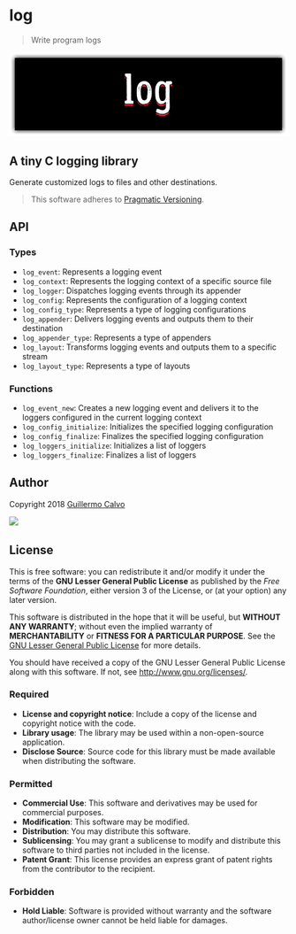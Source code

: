
# log

> Write program logs

![](https://github.com/LeakyAbstractions/log/raw/master/doc/logo.png)


## A tiny C logging library

Generate customized logs to files and other destinations.

> This software adheres to [Pragmatic Versioning](https://pragver.github.io/).


## API


### Types

- `log_event`: Represents a logging event
- `log_context`: Represents the logging context of a specific source file
- `log_logger`: Dispatches logging events through its appender
- `log_config`: Represents the configuration of a logging context
- `log_config_type`: Represents a type of logging configurations
- `log_appender`: Delivers logging events and outputs them to their destination
- `log_appender_type`: Represents a type of appenders
- `log_layout`: Transforms logging events and outputs them to a specific stream
- `log_layout_type`: Represents a type of layouts


### Functions

- `log_event_new`: Creates a new logging event and delivers it to the loggers configured in the current logging context
- `log_config_initialize`: Initializes the specified logging configuration
- `log_config_finalize`: Finalizes the specified logging configuration
- `log_loggers_initialize`: Initializes a list of loggers
- `log_loggers_finalize`: Finalizes a list of loggers


## Author

Copyright 2018 [Guillermo Calvo](https://github.com/guillermocalvo)

[![](https://resume.guillermo.in/assets/images/thumb.png)](https://guillermo.in/)


## License

This is free software: you can redistribute it and/or modify it under the terms
of the **GNU Lesser General Public License** as published by the
*Free Software Foundation*, either version 3 of the License, or (at your option)
any later version.

This software is distributed in the hope that it will be useful, but
**WITHOUT ANY WARRANTY**; without even the implied warranty of
**MERCHANTABILITY** or **FITNESS FOR A PARTICULAR PURPOSE**. See the
[GNU Lesser General Public License](http://www.gnu.org/licenses/lgpl.html) for
more details.

You should have received a copy of the GNU Lesser General Public License along
with this software. If not, see <http://www.gnu.org/licenses/>.

### Required

- **License and copyright notice**: Include a copy of the license and copyright
notice with the code.
- **Library usage**: The library may be used within a non-open-source
application.
- **Disclose Source**: Source code for this library must be made available when
distributing the software.

### Permitted

- **Commercial Use**: This software and derivatives may be used for commercial
purposes.
- **Modification**: This software may be modified.
- **Distribution**: You may distribute this software.
- **Sublicensing**: You may grant a sublicense to modify and distribute this
software to third parties not included in the license.
- **Patent Grant**: This license provides an express grant of patent rights from
the contributor to the recipient.

### Forbidden

- **Hold Liable**: Software is provided without warranty and the software
author/license owner cannot be held liable for damages.
